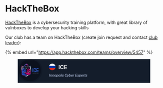 # HackTheBox

[HackTheBox](https://app.hackthebox.com/home) is a cybersecurity training platform, with great library of vulnboxes to develop your hacking skills



Our club has a team on HackTheBox (create join request and contact [club leader](https://t.me/magnummalum)):

{% embed url="https://app.hackthebox.com/teams/overview/5457" %}

<figure><img src="../../.gitbook/assets/image (1) (1) (1).png" alt=""><figcaption></figcaption></figure>
